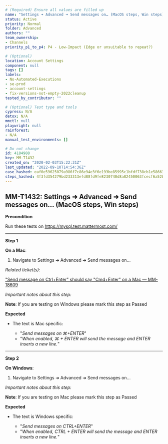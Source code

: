 ```yaml
---
# (Required) Ensure all values are filled up
name: "Settings ➜ Advanced ➜ Send messages on… (MacOS steps, Win steps)"
status: Active
priority: Normal
folder: Advanced
authors: ""
team_ownership:
- Channels
priority_p1_to_p4: P4 - Low-Impact (Edge or unsuitable to repeat?)

# (Optional)
location: Account Settings
component: null
tags: []
labels:
- No-Automated-Executions
- se-prod
- account-settings
- fix-versions-not-empty-2022cleanup
tested_by_contributor: ""

# (Optional) Test type and tools
cypress: N/A
detox: N/A
mmctl: null
playwright: null
rainforest:
- N/A
manual_test_environments: []

# Do not change
id: 4184988
key: MM-T1432
created_on: "2020-02-03T15:22:31Z"
last_updated: "2022-09-10T14:54:36Z"
case_hashed: eaf0e59625079a986f7c86e94e3f6e193be85995c1bfdf738cb1e58663d0700b3ba80ca8bffc5a8f7ad5a8535b61b7e9
steps_hashed: 4f3fd354279bd233313efd88fd9fe8230740d8a82450063fcecf6a52bee4584e3132ae90fbc546f17400472ae321fb80
---
```


<!-- (Auto-generated) Based on frontmatter's "key" and "name" -->

## MM-T1432: Settings ➜ Advanced ➜ Send messages on… (MacOS steps, Win steps)

**Precondition**

Run these tests on <https://mysql.test.mattermost.com/>

---

**Step 1**

**On a Mac**:

1. Navigate to Settings ➜ Advanced ➜ Send messages on…

_Related ticket(s):_

["Send message on Ctrl+Enter" should say "Cmd+Enter" on a Mac — MM-18609](https://mattermost.atlassian.net/browse/MM-18609)

_Important notes about this step:_

**Note**: If you are testing on Windows please mark this step as Passed

**Expected**

- The text is Mac specific:

  - "_Send messages on ⌘+ENTER_"
  - "_When enabled, ⌘ + ENTER will send the message and ENTER inserts a new line._"

---

**Step 2**

**On Windows**:

1. Navigate to Settings ➜ Advanced ➜ Send messages on…

_Important notes about this step:_

**Note**: If you are testing on Mac please mark this step as Passed

**Expected**

- The text is Windows specific:

  - "_Send messages on CTRL+ENTER_"
  - "_When enabled, CTRL + ENTER will send the message and ENTER inserts a new line._"
